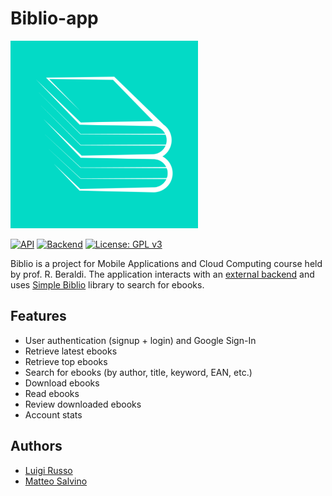 # Biblio-app
<img width="300" src="app/src/main/icon_launcher-playstore.png">

[![API](https://img.shields.io/badge/API-21%2B-brightgreen.svg?style=flat)](https://android-arsenal.com/api?level=21)
[![Backend](https://img.shields.io/badge/Backend-Rails%206-brightgreen.svg)](https://github.com/lrusso96/simple-biblio-be)
[![License: GPL v3](https://img.shields.io/badge/License-GPL%20v3-blue.svg)](https://www.gnu.org/licenses/gpl-3.0)

Biblio is a project for Mobile Applications and Cloud Computing course held by prof. R. Beraldi.
The application interacts with an [external backend](https://github.com/lrusso96/simple-biblio-be)
and uses [Simple Biblio](https://github.com/lrusso96/simple-biblio) library to search for ebooks.

## Features

- User authentication (signup + login) and Google Sign-In
- Retrieve latest ebooks
- Retrieve top ebooks
- Search for ebooks (by author, title, keyword, EAN, etc.)
- Download ebooks
- Read ebooks
- Review downloaded ebooks
- Account stats

## Authors

- [Luigi Russo](https://github.com/lrusso96)
- [Matteo Salvino](https://github.com/MatteoSalvino)
